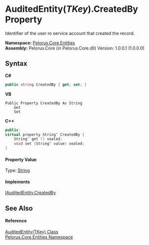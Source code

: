 # AuditedEntity(*TKey*).CreatedBy Property 
 

Identifier of the user ro service account that created the record.

**Namespace:**&nbsp;<a href="20086FC9">Pelorus.Core.Entities</a><br />**Assembly:**&nbsp;Pelorus.Core (in Pelorus.Core.dll) Version: 1.0.0.1 (1.0.0.0)

## Syntax

**C#**<br />
``` C#
public string CreatedBy { get; set; }
```

**VB**<br />
``` VB
Public Property CreatedBy As String
	Get
	Set
```

**C++**<br />
``` C++
public:
virtual property String^ CreatedBy {
	String^ get () sealed;
	void set (String^ value) sealed;
}
```


#### Property Value
Type: <a href="http://msdn2.microsoft.com/en-us/library/s1wwdcbf" target="_blank">String</a>

#### Implements
<a href="7482790A">IAuditedEntity.CreatedBy</a><br />

## See Also


#### Reference
<a href="7E472187">AuditedEntity(TKey) Class</a><br /><a href="20086FC9">Pelorus.Core.Entities Namespace</a><br />